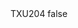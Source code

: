 <?xml version="1.0" encoding="UTF-8"?>
<CustomMetadata xmlns="http://soap.sforce.com/2006/04/metadata">
    <label>TXU204</label>
    <protected>false</protected>
</CustomMetadata>
